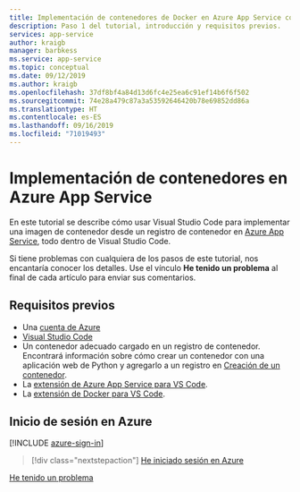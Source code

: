 ```yaml
---
title: Implementación de contenedores de Docker en Azure App Service con Visual Studio Code
description: Paso 1 del tutorial, introducción y requisitos previos.
services: app-service
author: kraigb
manager: barbkess
ms.service: app-service
ms.topic: conceptual
ms.date: 09/12/2019
ms.author: kraigb
ms.openlocfilehash: 37df8bf4a84d13d6fc4e25ea6c91ef14b6f6f502
ms.sourcegitcommit: 74e28a479c87a3a53592646420b78e69852dd86a
ms.translationtype: HT
ms.contentlocale: es-ES
ms.lasthandoff: 09/16/2019
ms.locfileid: "71019493"
---
```

# <a name="deploy-containers-to-azure-app-service"></a>Implementación de contenedores en Azure App Service

En este tutorial se describe cómo usar Visual Studio Code para implementar una imagen de contenedor desde un registro de contenedor en [Azure App Service](https://azure.microsoft.com/services/app-service/containers/), todo dentro de Visual Studio Code.

Si tiene problemas con cualquiera de los pasos de este tutorial, nos encantaría conocer los detalles. Use el vínculo **He tenido un problema** al final de cada artículo para enviar sus comentarios.

## <a name="prerequisites"></a>Requisitos previos

- Una [cuenta de Azure](https://azure.microsoft.com/free/?utm_source=campaign&utm_campaign=vscode-tutorial-docker-extension&mktingSource=vscode-tutorial-docker-extension)
- [Visual Studio Code](https://code.visualstudio.com/)
- Un contenedor adecuado cargado en un registro de contenedor. Encontrará información sobre cómo crear un contenedor con una aplicación web de Python y agregarlo a un registro en [Creación de un contenedor](https://code.visualstudio.com/python/tutorial-create-containers).
- La [extensión de Azure App Service para VS Code](https://marketplace.visualstudio.com/items?itemName=ms-azuretools.vscode-azureappservice).
- La [extensión de Docker para VS Code](https://marketplace.visualstudio.com/items?itemName=ms-azuretools.vscode-docker).

## <a name="sign-in-to-azure"></a>Inicio de sesión en Azure

[!INCLUDE [azure-sign-in](includes/azure-sign-in.md)]

> [!div class="nextstepaction"]
> [He iniciado sesión en Azure](tutorial-deploy-containers-02.md)

[He tenido un problema](https://www.research.net/r/PWZWZ52?tutorial=vscode-appservice-containers&step=01-verify-prerequisites)
